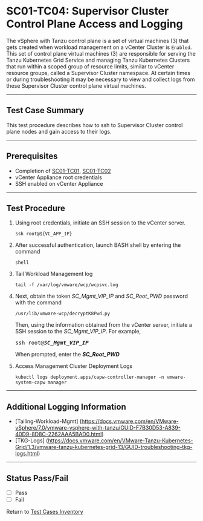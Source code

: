 # SC01-TC04: Supervisor Cluster Control Plane Access and Logging

The vSphere with Tanzu control plane is a set of virtual machines (3) that gets created when workload management on a vCenter Cluster is `Enabled`. This set of control plane virtual machines (3) are responsible for serving the Tanzu Kubernetes Grid Service and managing Tanzu Kubernetes Clusters that run within a scoped group of resource limits, similar to vCenter resource groups, called a Supervisor Cluster namespace. At certain times or during troubleshooting it may be necessary to view and collect logs from these Supervisor Cluster control plane virtual machines.

---

## Test Case Summary

This test procedure describes how to ssh to Supervisor Cluster control plane nodes and gain access to their logs.

---

## Prerequisites

* Completion of [SC01-TC01](sc01-tc01.md), [SC01-TC02](sc01-tc02.md)
* vCenter Appliance root credentials
* SSH enabled on vCenter Appliance

---

## Test Procedure

1. Using root credentials, initiate an SSH session to the vCenter server.

    ```execute
    ssh root@${VC_APP_IP}
    ```

2. After successful authentication, launch BASH shell by entering the command

    ```execute
    shell
    ```

3. Tail Workload Management log

    ```execute
    tail -f /var/log/vmware/wcp/wcpsvc.log
    ```

4. Next, obtain the token *SC_Mgmt_VIP_IP* and *SC_Root_PWD* password with the command

    ```execute
    /usr/lib/vmware-wcp/decryptK8Pwd.py
    ```

    Then, using the information obtained from the vCenter server, initiate a SSH session to the *SC_Mgmt_VIP_IP*. For example,
    <pre>ssh root@<i><b>SC_Mgmt_VIP_IP</i></b></pre>
    When prompted, enter the ***SC_Root_PWD***

5. Access Management Cluster Deployment Logs

    ```execute
    kubectl logs deployment.apps/capw-controller-manager -n vmware-system-capw manager
    ```

---

## Additional Logging Information

* [Tailing-Workload-Mgmt] (<https://docs.vmware.com/en/VMware-vSphere/7.0/vmware-vsphere-with-tanzu/GUID-F7B30D53-A839-40D9-8D8C-2262AAA5BAD0.html>)
* [TKG-Logs] (<https://docs.vmware.com/en/VMware-Tanzu-Kubernetes-Grid/1.3/vmware-tanzu-kubernetes-grid-13/GUID-troubleshooting-tkg-logs.html>)

---

## Status Pass/Fail

* [  ] Pass
* [  ] Fail

Return to [Test Cases Inventory](../../README.md#Test-Cases-Inventory)
